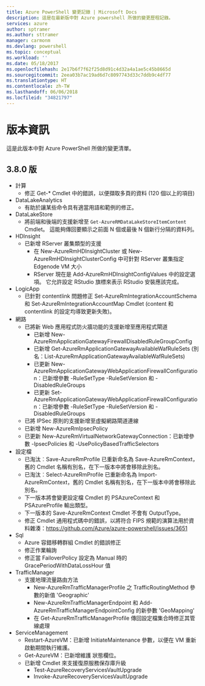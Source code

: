 ```yaml
---
title: Azure PowerShell 變更記錄 | Microsoft Docs
description: 這是在最新版中對 Azure powershell 所做的變更歷程記錄。
services: azure
author: sptramer
ms.author: sttramer
manager: carmonm
ms.devlang: powershell
ms.topic: conceptual
ms.workload: ''
ms.date: 05/18/2017
ms.openlocfilehash: 2e17b6f7f62f25d8d91c4d32a4a1ae5c45b8665d
ms.sourcegitcommit: 2eea03b7ac19ad6d7c8097743d33c7ddb9c4df77
ms.translationtype: HT
ms.contentlocale: zh-TW
ms.lasthandoff: 06/06/2018
ms.locfileid: "34821797"
---
```

# <a name="release-notes"></a>版本資訊

這是此版本中對 Azure PowerShell 所做的變更清單。

## <a name="version-380"></a>3.8.0 版
* 計算
  - 修正 Get-* Cmdlet 中的錯誤，以便擷取多頁的資料 (120 個以上的項目)
* DataLakeAnalytics
  - 有助於讓某些命令具有適當用語和範例的修正。
* DataLakeStore
  - 將前端和後端的支援新增至 `Get-AzureRMDataLakeStoreItemContent` Cmdlet。 這能夠傳回要顯示之前面 N 個或最後 N 個新行分隔的資料列。
* HDInsight
  - 已新增 RServer 叢集類型的支援
    + 在 New-AzureRmHDInsightCluster 或 New-AzureRmHDInsightClusterConfig 中可針對 RServer 叢集指定 Edgenode VM 大小
    + RServer 現在是 Add-AzureRmHDInsightConfigValues 中的設定選項。 它允許設定 RStudio 旗標來表示 RStudio 安裝應該完成。
* LogicApp
  - 已針對 contentlink 問題修正 Set-AzureRmIntegrationAccountSchema 和 Set-AzureRmIntegrationAccountMap Cmdlet (content 和 contentlink 的設定均導致更新失敗)。
* 網路
  - 已將新 Web 應用程式防火牆功能的支援新增至應用程式閘道
    + 已新增 New-AzureRmApplicationGatewayFirewallDisabledRuleGroupConfig
    + 已新增 Get-AzureRmApplicationGatewayAvailableWafRuleSets (別名：List-AzureRmApplicationGatewayAvailableWafRuleSets)
    + 已更新 New-AzureRmApplicationGatewayWebApplicationFirewallConfiguration：已新增參數 -RuleSetType -RuleSetVersion 和 -DisabledRuleGroups
    + 已更新 Set-AzureRmApplicationGatewayWebApplicationFirewallConfiguration：已新增參數 -RuleSetType -RuleSetVersion 和 -DisabledRuleGroups
  - 已將 IPSec 原則的支援新增至虛擬網路閘道連線
  - 已新增 New-AzureRmIpsecPolicy
  - 已更新 New-AzureRmVirtualNetworkGatewayConnection：已新增參數 -IpsecPolicies 和 -UsePolicyBasedTrafficSelectors
* 設定檔
  - 已淘汰︰Save-AzureRmProfile 已重新命名為 Save-AzureRmContext，舊的 Cmdlet 名稱有別名，在下一版本中將會移除此別名。
  - 已淘汰︰Select-AzureRmProfile 已重新命名為 Import-AzureRmContext，舊的 Cmdlet 名稱有別名，在下一版本中將會移除此別名。
  - 下一版本將會變更設定檔 Cmdlet 的 PSAzureContext 和 PSAzureProfile 輸出類型。
  - 下一版本的 Save-AzureRmContext Cmdlet 不會有 OutputType。
  - 修正 Cmdlet 通用程式碼中的錯誤，以將符合 FIPS 規範的演算法用於資料雜湊：https://github.com/Azure/azure-powershell/issues/3651
* Sql
  - Azure 容錯移轉群組 Cmdlet 的錯誤修正
  - 修正作業輪詢
  - 修正當 FailoverPolicy 設定為 Manual 時的 GracePeriodWithDataLossHour 值
* TrafficManager
  - 支援地理流量路由方法
    + New-AzureRmTrafficManagerProfile 之 TrafficRoutingMethod 參數的新值 'Geographic'
    + New-AzureRmTrafficManagerEndpoint 和 Add-AzureRmTrafficManagerEndpointConfig 的新參數 'GeoMapping'
    + 在 Get-AzureRmTrafficManagerProfile 傳回設定檔集合時修正其管線處理
* ServiceManagement
  - Restart-AzureVM：已新增 InitiateMaintenance 參數，以便在 VM 重新啟動期間執行維護。
  - Get-AzureVM：已新增維護 狀態欄位。
  - 已新增 Cmdlet 來支援復原服務保存庫升級
    + Test-AzureRecoveryServicesVaultUpgrade
    + Invoke-AzureRecoveryServicesVaultUpgrade

